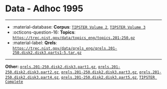 # Data - Adhoc 1995 



---

- :material-database: **Corpus**: [`TIPSTER Volume 2`](https://catalog.ldc.upenn.edu/LDC93T3C), [`TIPSTER Volume 3`](https://catalog.ldc.upenn.edu/LDC93T3D)
- :octicons-question-16: **Topics**: [`https://trec.nist.gov/data/topics_eng/topics.201-250.gz`](https://trec.nist.gov/data/topics_eng/topics.201-250.gz)
- :material-label: **Qrels**: [`https://trec.nist.gov/data/qrels_eng/qrels.201-250.disk2.disk3.parts1-5.tar.gz`](https://trec.nist.gov/data/qrels_eng/qrels.201-250.disk2.disk3.parts1-5.tar.gz)


---

**Other:** [`qrels.201-250.disk2.disk3.part1.gz`](https://trec.nist.gov/data/qrels_eng/qrels.201-250.disk2.disk3.part1.gz), [`qrels.201-250.disk2.disk3.part2.gz`](https://trec.nist.gov/data/qrels_eng/qrels.201-250.disk2.disk3.part2.gz), [`qrels.201-250.disk2.disk3.part3.gz`](https://trec.nist.gov/data/qrels_eng/qrels.201-250.disk2.disk3.part3.gz), [`qrels.201-250.disk2.disk3.part4.gz`](https://trec.nist.gov/data/qrels_eng/qrels.201-250.disk2.disk3.part4.gz), [`qrels.201-250.disk2.disk3.part5.gz`](https://trec.nist.gov/data/qrels_eng/qrels.201-250.disk2.disk3.part5.gz), [`TIPSTER Complete`](https://catalog.ldc.upenn.edu/LDC93T3A)
